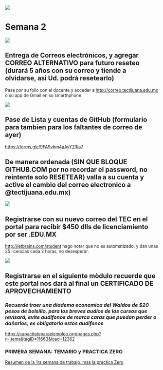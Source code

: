 ![](http://tectijuana.edu.mx/wp-content/uploads/2014/11/Heading-Ing-en-nanotecnologia-2048x672.png)


# Semana 2

![](https://cms-assets.tutsplus.com/uploads/users/23/posts/28359/image/what-is-gmail-for-business-g-suite-email.jpg)

## Entrega de Correos electrónicos, y agregar CORREO ALTERNATIVO para futuro reseteo (durará 5 años con su correo y tiende a olvidarse, asi Ud. podrá resetearlo)
Pase por su folio con el docente y acceder a http://correo.tectijuana.edu.mx o su app de Gmail en su smarthphone


![](https://i2.wp.com/torisconsulting.com/wp-content/uploads/2019/04/Google-Forms-logo1.png?fit=900%2C600&ssl=1)

## Pase de Lista y cuentas de GitHub (formulario para tambien para los faltantes de correo de ayer)
https://forms.gle/9FA9vhm4aAyY2Ria7



## De manera ordenada (SIN QUE BLOQUE GITHUB.COM por no recordar el password, no reintente solo RESETEAR) valla a su cuenta y active el cambio del correo electronico a @tectijuana.edu.mx)


![](https://d3nmt5vlzunoa1.cloudfront.net/wp-content/uploads/2018/09/1628x303.png)
## Registrarse con su nuevo correo del TEC en el portal para recibir $450 dlls de licenciamiento por ser .EDU.MX
http://jetbrains.com/student hago notar que no es automatizado, y dan unas 25 licencias cada 2 horas, no desesperar.


![](https://cdn3.capacitateparaelempleo.org/media/icons/ocupaciones/7929.png)

## Registrarse en el siguiente mòdulo recuerde que este portal nos darà al final un CERTIFICADO DE APROVECHAMIENTO 
### _Recuerde traer una diadema economica del Waldos de $20 pesos de bolsillo, para los breves audios de los cursos que revisará, evite audifonos de marca caras que puedan perder o dañarlos; es obligatorio estos audifonos_

https://capacitateparaelempleo.org/pages.php?r=.tema&tagID=11663&load=12362

### PRIMERA SEMANA: TEMARIO y PRACTICA ZERO

[Resumen de la 1ra semana de trabajo, mas la practica Zero](Introduccion.md)
